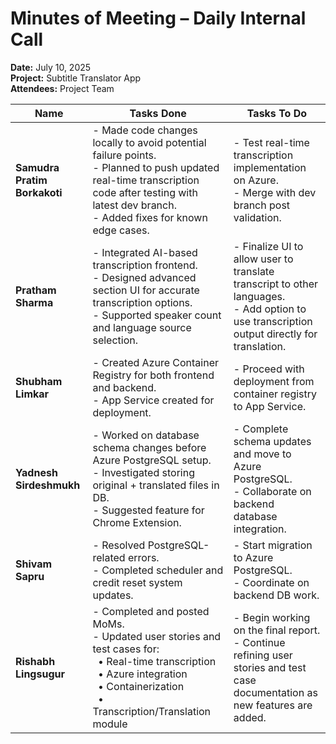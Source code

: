 # Minutes of Meeting – Daily Internal Call  
**Date:** July 10, 2025  
**Project:** Subtitle Translator App  
**Attendees:** Project Team  

| Name                    | Tasks Done                                                                                                                                                 | Tasks To Do                                                                                                                                                                     |
|-------------------------|-------------------------------------------------------------------------------------------------------------------------------------------------------------|----------------------------------------------------------------------------------------------------------------------------------------------------------------------------------|
| **Samudra Pratim Borkakoti** | - Made code changes locally to avoid potential failure points.<br>- Planned to push updated real-time transcription code after testing with latest dev branch.<br>- Added fixes for known edge cases. | - Test real-time transcription implementation on Azure.<br>- Merge with dev branch post validation. |
| **Pratham Sharma**          | - Integrated AI-based transcription frontend.<br>- Designed advanced section UI for accurate transcription options.<br>- Supported speaker count and language source selection. | - Finalize UI to allow user to translate transcript to other languages.<br>- Add option to use transcription output directly for translation. |
| **Shubham Limkar**          | - Created Azure Container Registry for both frontend and backend.<br>- App Service created for deployment. | - Proceed with deployment from container registry to App Service. |
| **Yadnesh Sirdeshmukh**     | - Worked on database schema changes before Azure PostgreSQL setup.<br>- Investigated storing original + translated files in DB.<br>- Suggested feature for Chrome Extension. | - Complete schema updates and move to Azure PostgreSQL.<br>- Collaborate on backend database integration. |
| **Shivam Sapru**            | - Resolved PostgreSQL-related errors.<br>- Completed scheduler and credit reset system updates. | - Start migration to Azure PostgreSQL.<br>- Coordinate on backend DB work. |
| **Rishabh Lingsugur**       | - Completed and posted MoMs.<br>- Updated user stories and test cases for:<br>&nbsp;&nbsp;• Real-time transcription<br>&nbsp;&nbsp;• Azure integration<br>&nbsp;&nbsp;• Containerization<br>&nbsp;&nbsp;• Transcription/Translation module | - Begin working on the final report.<br>- Continue refining user stories and test case documentation as new features are added. |
